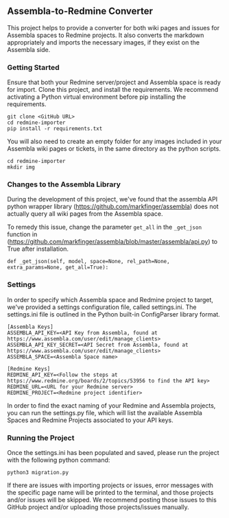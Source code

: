 ## Assembla-to-Redmine Converter

This project helps to provide a converter for both wiki pages and issues for 
Assembla spaces to Redmine projects. It also converts the markdown appropriately
and imports the necessary images, if they exist on the Assembla side. 

### Getting Started

Ensure that both your Redmine server/project and Assembla space is ready for
import. Clone this project, and install the requirements. We recommend 
activating a Python virtual environment before pip installing the requirements.

```
git clone <GitHub URL>
cd redmine-importer
pip install -r requirements.txt
```

You will also need to create an empty folder for any images included in your 
Assembla wiki pages or tickets, in the same directory as the python scripts. 

```
cd redmine-importer
mkdir img
```

### Changes to the Assembla Library

During the development of this project, we've found that the assembla API python wrapper library (https://github.com/markfinger/assembla) does not actually query all wiki pages from the Assembla space. 

To remedy this issue, change the parameter `get_all` in the `_get_json` function in (https://github.com/markfinger/assembla/blob/master/assembla/api.py) to True after installation.

```
def _get_json(self, model, space=None, rel_path=None, extra_params=None, get_all=True):
```

### Settings

In order to specify which Assembla space and Redmine project to target, we've
provided a settings configuration file, called settings.ini. The settings.ini 
file is outlined in the Python built-in ConfigParser library format. 

```
[Assembla Keys]
ASSEMBLA_API_KEY=<API Key from Assembla, found at https://www.assembla.com/user/edit/manage_clients>
ASSEMBLA_API_KEY_SECRET=<API Secret from Assembla, found at https://www.assembla.com/user/edit/manage_clients>
ASSEMBLA_SPACE=<Assembla Space name>

[Redmine Keys]
REDMINE_API_KEY=<Follow the steps at https://www.redmine.org/boards/2/topics/53956 to find the API key>
REDMINE_URL=<URL for your Redmine server>
REDMINE_PROJECT=<Redmine project identifier>
```

In order to find the exact naming of your Redmine and Assembla projects, you can 
run the settings.py file, which will list the available Assembla Spaces and 
Redmine Projects associated to your API keys.

### Running the Project

Once the settings.ini has been populated and saved, please run the project with 
the following python command:
``` 
python3 migration.py
```
If there are issues with importing projects or issues, error messages with the
specific page name will be printed to the terminal, and those projects and/or
issues will be skipped. We recommend posting those issues to this GitHub project 
and/or uploading those projects/issues manually. 
